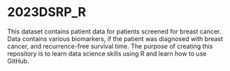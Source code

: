 # 2023DSRP_R
This dataset contains patient data for patients screened for breast cancer. Data contains various biomarkers, if the patient was diagnosed with breast cancer, and recurrence-free survival time.
The purpose of creating this repository is to learn data science skills using R and learn how to use GitHub.
